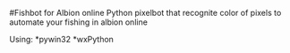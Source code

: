#Fishbot for Albion online
Python pixelbot that recognite color of pixels to automate your fishing in albion online

Using:
*pywin32
*wxPython
